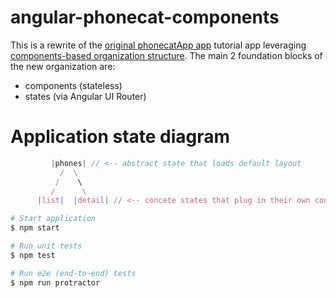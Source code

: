 angular-phonecat-components
===========================

This is a rewrite of the [original phonecatApp app](https://github.com/angular/angular-phonecat) tutorial app 
leveraging [components-based organization structure](http://demisx.github.io/angularjs/component-feature-based-organization/2014/12/02/angular-1-component-organization-1.html). The main 2 foundation blocks of the new organization are:

* components (stateless)
* states (via Angular UI Router)


# Application state diagram


```js
         |phones| // <-- abstract state that loads default layout
           /  \
          /    \
         /      \
      |list|  |detail| // <-- concete states that plug in their own content into the default layout
```


```bash
# Start application
$ npm start

# Run unit tests
$ npm test

# Run e2e (end-to-end) tests
$ npm run protractor
```